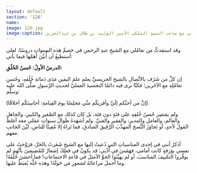 ```yaml
---
layout: default
section: '126'
name:
image: 126.jpg
image-caption: الجريسي مع صاحب السمو الملكي الأمير الوليد بن طلال بن عبدالعزيز
---
```

وقد استفدتُّ من تعامُلي مع الشيخِ عبدِ الرحمنِ في خضمِّ هذه السنواتِ دروسًا، لعلي أستطيعُ أن أُبيِّنَ أهمَّها فيما يأتي:

**الدرسُ الأولُ:  حُسنُ الخُلُقِ:**

إن كلَّ من شَرُف بالاتِّصالِ بالشيخ الجريسيِّ يعلم علمَ اليقينِ مَدَى دَماثةِ خُلُقهِ، وحُسنِ تعامُلِهِ مع الآخَرين؛ فكنَّا نرى فيه دائمًا التجسيدَ العمليَّ لحديثِ الرَّسولِ صلَّى الله عليه وسلَّم: 

(إنَّ من أحبِّكم إلَيَّ وأقربِكُم منِّي مَجلِسًا يومَ القِيامةِ: أحاسِنَكُم أخلاقًا). 

ولم يقتصِر حُسنُ خُلقِهِ على فئةٍ دون فئة، بل كان كذلك مع الصَّغيرِ والكبيرِ، والجاهلِ والعالم، والعاملِ والمديرِ، والفقيرِ والغنيِّ. ولم أشهَدهُ طَوالَ سنواتِ عمَلي معه أغلظَ القولَ لأحدٍ، أو تَجاوَزَ النُّصحَ المهذَّبَ الرَّقيقَ الصادقَ، فما تَراهُ إلا مُعِينًا للناسِ، ليِّنَ الجانبِ معهم.

أذكرُ أنني في إحدى المناسباتِ التي دُعيتُ إليها مع الشيخِ شَعَرتُ بالحَرِّ، فرَوَّحتُ على نفسي بوَرَقةٍ كانت أمامي، فهَمَسَ في أُذُنِي: قد يكونُ في فعلِكَ إشعارٌ للمُضِيفينَ بأنَّهم لم يوفِّروا التكييفَ المناسبَ، أو لم يهيِّئوا الجوَّ الأمثلَ في قاعةِ الاجتماعاتِ! فما أحسَنَ خُلُقَهُ! وما أجملَ مراعاتَهُ لشعورِ مَن حَولَهُ! وهذه خَلَّة يُغبَطُ عليها.
